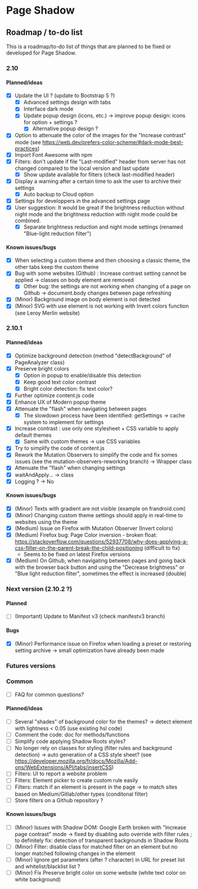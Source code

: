 # Page Shadow

## Roadmap / to-do list

This is a roadmap/to-do list of things that are planned to be fixed or developed for Page Shadow.

### 2.10

#### Planned/ideas

* [x] Update the UI ? (update to Bootstrap 5 ?)
    * [x] Advanced settings design with tabs
    * [x] Interface dark mode
    * [x] Update popup design (icons, etc.) -> improve popup design: icons for option + settings ?
        * [x] Alternative popup design ?
* [x] Option to attenuate the color of the images for the "Increase contrast" mode (see https://web.dev/prefers-color-scheme/#dark-mode-best-practices)
* [x] Import Font Awesome with npm
* [x] Filters: don't update if file "Last-modified" header from server has not changed compared to the local version and last update
    * [x] Show update available for filters (check last-modified header)
* [x] Display a warning after a certain time to ask the user to archive their settings
    * [x] Auto backup to Cloud option
* [x] Settings for developpers in the advanced settings page
* [x] User suggestion: It would be great if the brightness reduction without night mode and the brightness reduction with night mode could be combined.
    * [x] Separate brightness reduction and night mode settings (renamed "Blue-light reduction filter")

#### Known issues/bugs

* [x] When selecting a custom theme and then choosing a classic theme, the other tabs keep the custom theme
* [x] Bug with some websites (Github) : Increase contrast setting cannot be applied -> classes on body element are removed
    * [x] Other bug: the settings are not working when changing of a page on Github -> document.body changes between page refreshing
* [x] (Minor) Background image on body element is not detected
* [x] (Minor) SVG with use element is not working with Invert colors function (see Leroy Merlin website)

### 2.10.1

#### Planned/ideas

* [x] Optimize background detection (method "detectBackground" of PageAnalyzer class)
* [x] Preserve bright colors
    * [x] Option in popup to enable/disable this detection
    * [x] Keep good text color contrast
    * [x] Bright color detection: fix text color?
* [x] Further optimize content.js code
* [x] Enhance UX of Modern popup theme
* [x] Attenuate the "flash" when navigating between pages
    * [x] The slowdown process have been identified: getSettings -> cache system to implement for settings
* [x] Increase contrast : use only one stylesheet + CSS variable to apply default themes
    * [x] Same with custom themes -> use CSS variables
* [x] Try to simplify the code of content.js
* [x] Rework the Mutation Observers to simplify the code and fix somes issues (see the mutation-observers-reworking branch) -> Wrapper class
* [x] Attenuate the "flash" when changing settings
* [x] waitAndApply... -> class
* [x] Logging ? -> No

#### Known issues/bugs

* [x] (Minor) Texts with gradient are not visible (example on frandroid.com)
* [x] (Minor) Changing custom theme settings should apply in real-time to websites using the theme
* [x] (Medium) Issue on Firefox with Mutation Observer (Invert colors)
* [x] (Medium) Firefox bug: Page Color inversion - broken float: https://stackoverflow.com/questions/52937708/why-does-applying-a-css-filter-on-the-parent-break-the-child-positioning (difficult to fix)
    * Seems to be fixed on latest Firefox versions
* [x] (Medium) On Github, when navigating between pages and going back with the browser back button and using the "Decrease brightness" or "Blue light reduction filter", sometimes the effect is increased (double)

### Next version (2.10.2 ?)

#### Planned

* [ ] (Important) Update to Manifest v3 (check manifestv3 branch)

#### Bugs

* [x] (Minor) Performance issue on Firefox when loading a preset or restoring setting archive -> small optimization have already been made

### Futures versions

### Common

* [ ] FAQ for common questions?

#### Planned/ideas

* [ ] Several "shades" of background color for the themes? -> detect element with lightness < 0.05 (use existing hsl code)
* [ ] Comment the code: doc for methods/functions
* [ ] Simplify code applying Shadow Roots styles?
* [ ] No longer rely on classes for styling (filter rules and background detection) -> auto generation of a CSS style sheet? (see https://developer.mozilla.org/fr/docs/Mozilla/Add-ons/WebExtensions/API/tabs/insertCSS)
* [ ] Filters: UI to report a website problem
* [ ] Filters: Element picker to create custom rule easily
* [ ] Filters: match if an element is present in the page -> to match sites based on Medium/Gitlab/other types (conditonal filter)
* [ ] Store filters on a Github repository ?

#### Known issues/bugs

* [ ] (Minor) Issues with Shadow DOM: Google Earth broken with "Increase page contrast" mode -> fixed by disabling auto override with filter rules ; to definitely fix: detection of transparent backgrounds in Shadow Roots
* [ ] (Minor) Filter: disable class for matched filter on an element but no longer matched following changes in the element
* [ ] (Minor) Ignore get parameters (after ? character) in URL for preset list and whitelist/blacklist list ?
* [ ] (Minor) Fix Preserve bright color on some website (white text color on white background)
